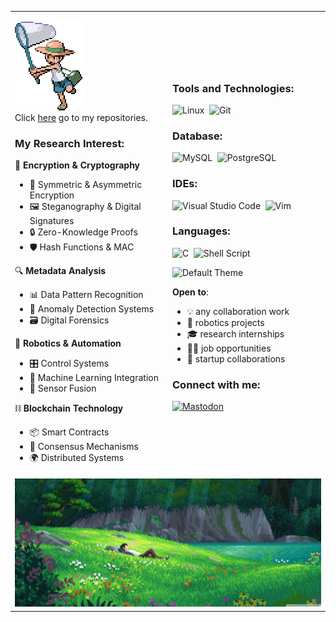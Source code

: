 <table>
<tr>
<td width="50%">

![Bug Catcher Image](https://github.com/buggcatcher/BOX/blob/main/bugcatcher.png?raw=true)  
Click [here](https://github.com/buggcatcher?tab=repositories) go to my repositories.

### My Research Interest:

  🔐 **Encryption & Cryptography**
  - 🔑 Symmetric & Asymmetric Encryption
  - 🖼️ Steganography & Digital Signatures
  - 🔒 Zero-Knowledge Proofs
  - 🛡️ Hash Functions & MAC

  🔍 **Metadata Analysis**
  - 📊 Data Pattern Recognition
  - 🎯 Anomaly Detection Systems
  - 🗃️ Digital Forensics

  🤖 **Robotics & Automation**
  - 🎛️ Control Systems
  - 🧠 Machine Learning Integration
  - 📡 Sensor Fusion

  ⛓️ **Blockchain Technology**
  - 📦 Smart Contracts
  - 🔏 Consensus Mechanisms
  - 🌍 Distributed Systems




</td>
<td width="50%">






### Tools and Technologies:
![Linux](https://img.shields.io/badge/Linux-FCC624?style=for-the-badge&logo=linux&logoColor=black)&nbsp;
![Git](https://img.shields.io/badge/GIT-E44C30?style=for-the-badge&logo=git&logoColor=white)&nbsp;

### Database:
![MySQL](https://img.shields.io/badge/MySQL-00000F?style=for-the-badge&logo=mysql&logoColor=white)&nbsp;
![PostgreSQL](https://img.shields.io/badge/PostgreSQL-316192?style=for-the-badge&logo=postgresql&logoColor=white)&nbsp;

### IDEs:
![Visual Studio Code](https://img.shields.io/badge/Visual%20Studio%20Code-0078d7.svg?style=for-the-badge&logo=visual-studio-code&logoColor=white)&nbsp;
![Vim](https://img.shields.io/badge/VIM-%2311AB00.svg?style=for-the-badge&logo=vim&logoColor=white)&nbsp;

### Languages:
![C](https://img.shields.io/badge/C-A8B9CC?style=for-the-badge&logo=c&logoColor=white)&nbsp;
![Shell Script](https://img.shields.io/badge/Shell_Script-121011?style=for-the-badge&logo=gnu-bash&logoColor=white)&nbsp;

<img src="https://github-readme-stats.vercel.app/api/top-langs?username=buggcatcher&show_icons=true&locale=en&layout=compact&theme=default" alt="Default Theme" />



**Open to**:
- 💡 any collaboration work
- 🔧 robotics projects
- 🎓 research internships
- 🧑‍💼 job opportunities 
- 🚀 startup collaborations

### Connect with me:
[![Mastodon](https://img.shields.io/badge/mastodon-6364FF?style=for-the-badge&logo=mastodon&logoColor=white)](https://mastodon.uno/@scriptamanent@poliversity.it)

</td>
</tr>
<!-- New row for the image -->
<tr>
<td colspan="2" align="center">
  <img src="https://github.com/buggcatcher/BOX/blob/main/pixel_art-wallpaper-3440x1440.jpg?raw=true" alt="Pixel Art Wallpaper" width="100%" />
</td>
</tr>
</table>
<!-- 
----
[<img src="https://github-profile-trophy.vercel.app/?username=durgeshsamariya&row=2&column=3" />](https://github.com/ryo-ma/github-profile-trophy)
[<img src="https://github-readme-stats.vercel.app/api?username=durgeshsamariya&theme=algolia&count_private=true&include_all_commits=true&show_icons=true" />](https://github.com/anuraghazra/github-readme-stats)
[![GitHub Streak](https://github-readme-streak-stats.herokuapp.com/?user=durgeshsamariya&theme=dark)](https://github.com/DenverCoder1/github-readme-streak-stats)
[![Durgesh's Top Langs](https://github-readme-stats.vercel.app/api/top-langs/?username=themlphdstudent&theme=algolia&hide=Jupyter&layout=compact&show_icons=true)](https://github.com/anuraghazra/github-readme-stats)
 -->

